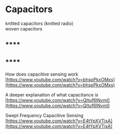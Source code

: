 # Capacitors

knitted capacitors \(knitted radio\)  
woven capacitors

## \*\*\*\*

## \*\*\*\*

How does capacitive sensing work  
[https://www.youtube.com/watch?v=bhspPkxOMxs](https://www.youtube.com/watch?v=bhspPkxOMxs)

A deeper explanation of what capacitance is  
[https://www.youtube.com/watch?v=QItuf6lNvmI](https://www.youtube.com/watch?v=QItuf6lNvmI)

Swept Frequency Capacitive Sensing  
[https://www.youtube.com/watch?v=E4tYpXVTjxA](https://www.youtube.com/watch?v=E4tYpXVTjxA)


